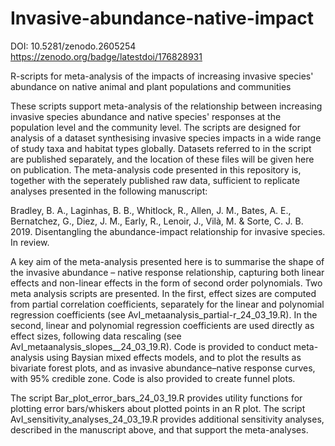 # Invasive-abundance-native-impact

DOI: 10.5281/zenodo.2605254
https://zenodo.org/badge/latestdoi/176828931

R-scripts for meta-analysis of the impacts of increasing invasive species' abundance on native animal and plant populations and communities

These scripts support meta-analysis of the relationship between increasing invasive species abundance and native species' responses at the population level and the community level. The scripts are designed for analysis of a dataset synthesising invasive species impacts in a wide range of study taxa and habitat types globally. Datasets referred to in the script are published separately, and the location of these files will be given here on publication. The meta-analysis code presented in this repository is, together with the seperately published raw data, sufficient to replicate analyses presented in the following manuscript:

Bradley, B. A., Laginhas, B. B., Whitlock, R., Allen, J. M., Bates, A. E., Bernatchez, G., Diez, J. M., Early, R., Lenoir, J., Vilà, M. & Sorte, C. J. B. 2019. Disentangling the abundance-impact relationship for invasive species. In review.

A key aim of the meta-analysis presented here is to summarise the shape of the invasive abundance – native response relationship, capturing both linear effects and non-linear effects in the form of second order polynomials. Two meta analysis scripts are presented. In the first, effect sizes are computed from partial correlation coefficients, separately for the linear and polynomial regression coefficients (see AvI_metaanalysis_partial-r_24_03_19.R). In the second, linear and polynomial regression coefficients are used directly as effect sizes, following data rescaling (see AvI_metaanalysis_slopes__24_03_19.R). Code is provided to conduct meta-analysis using Baysian mixed effects models, and to plot the results as bivariate forest plots, and as invasive abundance–native response curves, with 95% credible zone. Code is also provided to create funnel plots.

The script Bar_plot_error_bars_24_03_19.R provides utility functions for plotting error bars/whiskers about plotted points in an R plot.
The script AvI_sensitivity_analyses_24_03_19.R provides additional sensitivity analyses, described in the manuscript above, and that support the meta-analyses.
